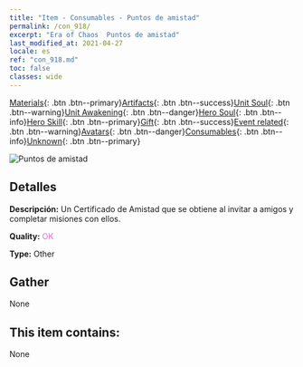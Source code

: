 ```yaml
---
title: "Item - Consumables - Puntos de amistad"
permalink: /con_918/
excerpt: "Era of Chaos  Puntos de amistad"
last_modified_at: 2021-04-27
locale: es
ref: "con_918.md"
toc: false
classes: wide
---
```

 [Materials](/ItemsES/){: .btn .btn--primary}[Artifacts](/ItemsES/Artifacts/){: .btn .btn--success}[Unit Soul](/ItemsES/UnitSoul/){: .btn .btn--warning}[Unit Awakening](/ItemsES/UnitAwakening/){: .btn .btn--danger}[Hero Soul](/ItemsES/HeroSoul/){: .btn .btn--info}[Hero Skill](/ItemsES/HeroSkill/){: .btn .btn--primary}[Gift](/ItemsES/Gift/){: .btn .btn--success}[Event related](/ItemsES/Events/){: .btn .btn--warning}[Avatars](/ItemsES/Avatars/){: .btn .btn--danger}[Consumables](/ItemsES/Consumables/){: .btn .btn--info}[Unknown](/ItemsES/Unknown/){: .btn .btn--primary}

 ![Puntos de amistad](/images/t/i_40006.png)

## Detalles
 **Descripción:** Un Certificado de Amistad que se obtiene al invitar a amigos y completar misiones con ellos.

 **Quality:** <span style="color: #DA70D6">OK</span>

 **Type:** Other

## Gather

  None

## This item contains:

  None

